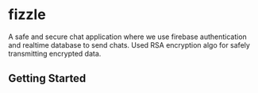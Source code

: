 # fizzle

A safe and secure chat application where we use firebase authentication and realtime database to send chats.
Used RSA encryption algo for safely transmitting encrypted data.

## Getting Started

